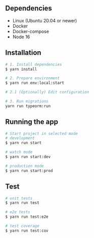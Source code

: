 ## Dependencies
- Linux (Ubuntu 20.04 or newer)
- Docker
- Docker-compose
- Node 16

## Installation

```bash
# 1. Install dependencies
$ yarn install

# 2. Prepare environment
$ yarn run env:local:start

# 2.1 (Optionally) Edit configuration

# 3. Run migrations
yarn run typeorm:run
```

## Running the app

```bash
# Start project in selected mode
# development
$ yarn run start

# watch mode
$ yarn run start:dev

# production mode
$ yarn run start:prod
```

## Test

```bash
# unit tests
$ yarn run test

# e2e tests
$ yarn run test:e2e

# test coverage
$ yarn run test:cov
```
